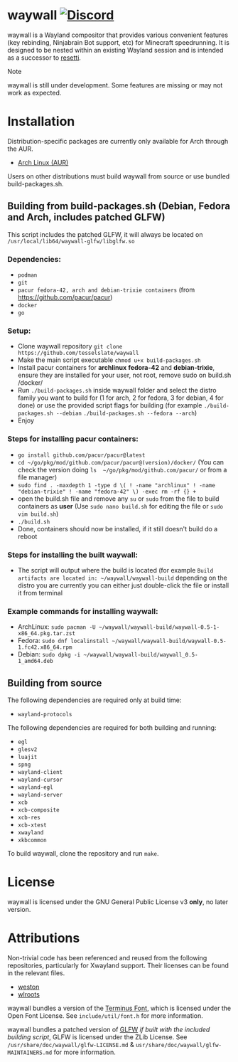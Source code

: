 # waywall [![Discord](https://img.shields.io/discord/1095808506239651942?style=flat-square)](https://discord.gg/3tm4UpUQ8t)

waywall is a Wayland compositor that provides various convenient features (key
rebinding, Ninjabrain Bot support, etc) for Minecraft speedrunning. It is
designed to be nested within an existing Wayland session and is intended as a
successor to [resetti](https://github.com/tesselslate/resetti).

> [!NOTE]
> waywall is still under development. Some features are missing or may
> not work as expected.

# Installation

Distribution-specific packages are currently only available for Arch through
the AUR.

  - [Arch Linux (AUR)](https://aur.archlinux.org/packages/waywall-working-git)

Users on other distributions must build waywall from source or use bundled build-packages.sh.

## Building from build-packages.sh (Debian, Fedora and Arch, includes patched GLFW)

This script includes the patched GLFW, it will always be located on ```/usr/local/lib64/waywall-glfw/libglfw.so```

### Dependencies: 
- `podman`
- `git`
- `pacur fedora-42, arch and debian-trixie containers` (from https://github.com/pacur/pacur)
- `docker`
- `go`

### Setup:

- Clone waywall repository ```git clone https://github.com/tesselslate/waywall```
- Make the main script executable ```chmod u+x build-packages.sh```
- Install pacur containers for **archlinux** **fedora-42** and **debian-trixie**, ensure they are installed for your user, not root, remove sudo on build.sh /docker/
- Run ```./build-packages.sh``` inside waywall folder and select the distro family you want to build for (1 for arch, 2 for fedora, 3 for debian, 4 for done) or use the provided script flags for building (for example ```./build-packages.sh --debian``` ```./build-packages.sh --fedora --arch```)
- Enjoy

### Steps for installing pacur containers:

- ```go install github.com/pacur/pacur@latest```
- ```cd ~/go/pkg/mod/github.com/pacur/pacur@(version)/docker/``` (You can check the version doing ```ls  ~/go/pkg/mod/github.com/pacur/``` or from a file manager)
- ```sudo find . -maxdepth 1 -type d \( ! -name "archlinux" ! -name "debian-trixie" ! -name "fedora-42" \) -exec rm -rf {} +```
- open the build.sh file and remove any ```su``` or ```sudo``` from the file to build containers as **user** (Use ```sudo nano build.sh``` for editing the file or ```sudo vim build.sh```) 
- ```./build.sh```
- Done, containers should now be installed, if it still doesn't build do a reboot

### Steps for installing the built waywall:

- The script will output where the build is located (for example ```Build artifacts are located in: ~/waywall/waywall-build``` depending on the distro you are currently you can either just double-click the file or install it from terminal

### Example commands for installing waywall:

- ArchLinux: ```sudo pacman -U ~/waywall/waywall-build/waywall-0.5-1-x86_64.pkg.tar.zst```
- Fedora: ```sudo dnf localinstall ~/waywall/waywall-build/waywall-0.5-1.fc42.x86_64.rpm```
- Debian: ```sudo dpkg -i ~/waywall/waywall-build/waywall_0.5-1_amd64.deb```

## Building from source

The following dependencies are required only at build time:

 - `wayland-protocols`

The following dependencies are required for both building and running:

 - `egl`
 - `glesv2`
 - `luajit`
 - `spng`
 - `wayland-client`
 - `wayland-cursor`
 - `wayland-egl`
 - `wayland-server`
 - `xcb`
 - `xcb-composite`
 - `xcb-res`
 - `xcb-xtest`
 - `xwayland`
 - `xkbcommon`

To build waywall, clone the repository and run `make`.

# License

waywall is licensed under the GNU General Public License v3 **only**, no later
version.

# Attributions

Non-trivial code has been referenced and reused from the following repositories,
particularly for Xwayland support. Their licenses can be found in the relevant
files.

- [weston](https://gitlab.freedesktop.org/wayland/weston)
- [wlroots](https://gitlab.freedesktop.org/wlroots/wlroots)

waywall bundles a version of the [Terminus Font](https://terminus-font.sourceforge.net/),
which is licensed under the Open Font License. See `include/util/font.h` for
more information.

waywall bundles a patched version of [GLFW](https://github.com/glfw/glfw) *if built
with the included building script*, GLFW is licensed under the ZLib License. See `/usr/share/doc/waywall/glfw-LICENSE.md`
& `usr/share/doc/waywall/glfw-MAINTAINERS.md` for more information.
